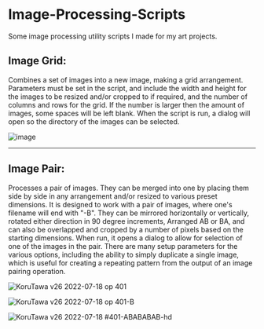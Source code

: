 # Image-Processing-Scripts
Some image processing utility scripts I made for my art projects.

## Image Grid:
Combines a set of images into a new image, making a grid arrangement. Parameters must be set in the script, and include the width and height for the images to be resized and/or cropped to if required, and the number of columns and rows for the grid. If the number is larger then the amount of images, some spaces will be left blank. When the script is run, a dialog will open so the directory of the images can be selected.

![image](https://github.com/Metamere/Image-Processing-Scripts/assets/62861841/bf08fdf8-8304-4ab6-97af-1428db895fd8)

***

## Image Pair:
Processes a pair of images. They can be merged into one by placing them side by side in any arrangement and/or resized to various preset dimensions. It is designed to work with a pair of images, where one's filename will end with "-B". They can be mirrored horizontally or vertically, rotated either direction in 90 degree increments, Arranged AB or BA, and can also be overlapped and cropped by a number of pixels based on the starting dimensions. When run, it opens a dialog to allow for selection of one of the images in the pair. There are many setup parameters for the various options, including the ability to simply duplicate a single image, which is useful for creating a repeating pattern from the output of an image pairing operation.

![KoruTawa v26 2022-07-18 op 401](https://github.com/Metamere/Image-Processing-Scripts/assets/62861841/e0dd562a-f94f-41fb-be5b-65e9cc36f332)

![KoruTawa v26 2022-07-18 op 401-B](https://github.com/Metamere/Image-Processing-Scripts/assets/62861841/a257e8a5-1f49-4d46-9bb4-d12e6d361b58)

![KoruTawa v26 2022-07-18 #401-ABABABAB-hd](https://github.com/Metamere/Image-Processing-Scripts/assets/62861841/81787d16-1bb0-40b5-90f4-3de0239976cf)
